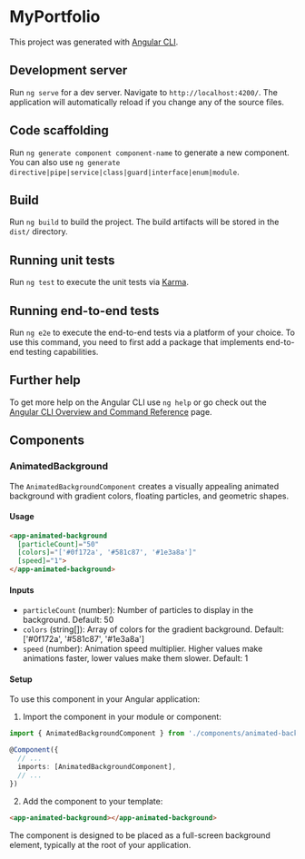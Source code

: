 # MyPortfolio

This project was generated with [Angular CLI](https://github.com/angular/angular-cli).

## Development server

Run `ng serve` for a dev server. Navigate to `http://localhost:4200/`. The application will automatically reload if you change any of the source files.

## Code scaffolding

Run `ng generate component component-name` to generate a new component. You can also use `ng generate directive|pipe|service|class|guard|interface|enum|module`.

## Build

Run `ng build` to build the project. The build artifacts will be stored in the `dist/` directory.

## Running unit tests

Run `ng test` to execute the unit tests via [Karma](https://karma-runner.github.io).

## Running end-to-end tests

Run `ng e2e` to execute the end-to-end tests via a platform of your choice. To use this command, you need to first add a package that implements end-to-end testing capabilities.

## Further help

To get more help on the Angular CLI use `ng help` or go check out the [Angular CLI Overview and Command Reference](https://angular.io/cli) page.

## Components

### AnimatedBackground

The `AnimatedBackgroundComponent` creates a visually appealing animated background with gradient colors, floating particles, and geometric shapes.

#### Usage

```html
<app-animated-background 
  [particleCount]="50" 
  [colors]="['#0f172a', '#581c87', '#1e3a8a']" 
  [speed]="1">
</app-animated-background>
```

#### Inputs

- `particleCount` (number): Number of particles to display in the background. Default: 50
- `colors` (string[]): Array of colors for the gradient background. Default: ['#0f172a', '#581c87', '#1e3a8a']
- `speed` (number): Animation speed multiplier. Higher values make animations faster, lower values make them slower. Default: 1

#### Setup

To use this component in your Angular application:

1. Import the component in your module or component:

```typescript
import { AnimatedBackgroundComponent } from './components/animated-background/animated-background.component';

@Component({
  // ...
  imports: [AnimatedBackgroundComponent],
  // ...
})
```

2. Add the component to your template:

```html
<app-animated-background></app-animated-background>
```

The component is designed to be placed as a full-screen background element, typically at the root of your application.